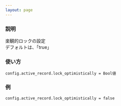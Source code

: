 ```yaml
---
layout: page
---
```

### 説明
楽観的ロックの設定  
デフォルトは、「true」

### 使い方
    config.active_record.lock_optimistically = Bool値

### 例
    config.active_record.lock_optimistically = false